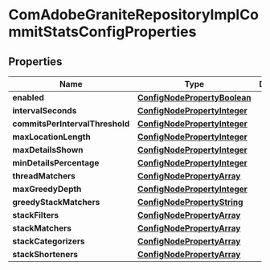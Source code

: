 
# ComAdobeGraniteRepositoryImplCommitStatsConfigProperties

## Properties
Name | Type | Description | Notes
------------ | ------------- | ------------- | -------------
**enabled** | [**ConfigNodePropertyBoolean**](ConfigNodePropertyBoolean.md) |  |  [optional]
**intervalSeconds** | [**ConfigNodePropertyInteger**](ConfigNodePropertyInteger.md) |  |  [optional]
**commitsPerIntervalThreshold** | [**ConfigNodePropertyInteger**](ConfigNodePropertyInteger.md) |  |  [optional]
**maxLocationLength** | [**ConfigNodePropertyInteger**](ConfigNodePropertyInteger.md) |  |  [optional]
**maxDetailsShown** | [**ConfigNodePropertyInteger**](ConfigNodePropertyInteger.md) |  |  [optional]
**minDetailsPercentage** | [**ConfigNodePropertyInteger**](ConfigNodePropertyInteger.md) |  |  [optional]
**threadMatchers** | [**ConfigNodePropertyArray**](ConfigNodePropertyArray.md) |  |  [optional]
**maxGreedyDepth** | [**ConfigNodePropertyInteger**](ConfigNodePropertyInteger.md) |  |  [optional]
**greedyStackMatchers** | [**ConfigNodePropertyString**](ConfigNodePropertyString.md) |  |  [optional]
**stackFilters** | [**ConfigNodePropertyArray**](ConfigNodePropertyArray.md) |  |  [optional]
**stackMatchers** | [**ConfigNodePropertyArray**](ConfigNodePropertyArray.md) |  |  [optional]
**stackCategorizers** | [**ConfigNodePropertyArray**](ConfigNodePropertyArray.md) |  |  [optional]
**stackShorteners** | [**ConfigNodePropertyArray**](ConfigNodePropertyArray.md) |  |  [optional]



